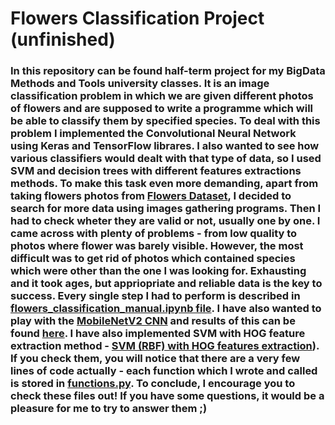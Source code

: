 # Flowers Classification Project (unfinished)
### In this repository can be found half-term project for my BigData Methods and Tools university classes. It is an image classification problem in which we are given different photos of flowers and are supposed to write a programme which will be able to classify them by specified species. To deal with this problem I implemented the Convolutional Neural Network using Keras and TensorFlow librares. I also wanted to see how various classifiers would dealt with that type of data, so I used SVM and decision trees with different features extractions methods. To make this task even more demanding, apart from taking flowers photos from [Flowers Dataset](https://www.kaggle.com/datasets/l3llff/flowers), I decided to search for more data using images gathering programs. Then I had to check wheter they are valid or not, usually one by one. I came across with plenty of problems - from low quality to photos where flower was barely visible. However, the most difficult was to get rid of photos which contained species which were other than the one I was looking for. Exhausting and it took ages, but appriopriate and reliable data is the key to success. Every single step I had to perform is described in [flowers_classification_manual.ipynb file](https://github.com/MatPatCarry/Flowers_Classification_Project/blob/main/flowers_classification_Manual.ipynb). I have also wanted to play with the [MobileNetV2 CNN](https://keras.io/api/applications/mobilenet/#mobilenetv2-function) and results of this can be found [here](https://github.com/MatPatCarry/Flowers_Classification_Project/blob/main/flowers_classification_MobileNetV2.ipynb). I have also implemented SVM with HOG feature extraction method - [SVM (RBF) with HOG features extraction](https://github.com/MatPatCarry/Flowers_Classification_Project/blob/main/flowers_classification_SVM.ipynb)). If you check them, you will notice that there are a very few lines of code actually - each function which I wrote and called is stored in [functions.py](https://github.com/MatPatCarry/Flowers_Classification_Project/blob/main/functions_to_use.py). To conclude, I encourage you to check these files out! If you have some questions, it would be a pleasure for me to try to answer them ;)

